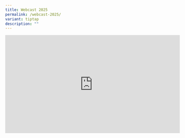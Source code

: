 ```yaml
---
title: Webcast 2025
permalink: /webcast-2025/
variant: tiptap
description: ""
---
```

<div class="iframe-wrapper">
<iframe height="315" width="560" allowfullscreen="true" frameborder="0" src="https://www.youtube.com/embed/olkGHcX9skM?si=1-WvI-m4zImGUpBZ"></iframe>
</div>
<p></p>